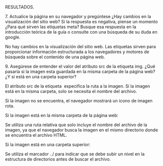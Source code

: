 RESULTADOS.



7\. Actualice la página en su navegador y pregúntese ¿Hay cambios en la visualización del sitio web? Si la
respuesta es negativa, piense un momento ¿Para qué sirven las etiquetas meta? Busque esa respuesta en la
introducción teórica de la guía o consulte con una búsqueda de su duda en google.


No hay cambios en la visualización del sitio web. Las etiquetas sirven para proporcionar información estructurada a los navegadores y motores de búsqueda sobre el contenido de una página web.



9\. Asegúrese de entender el valor del atributo src de la etiqueta img. ¿Qué pasaría si la imagen esta guardada
en la misma carpeta de la página web? ¿Y si está en una carpeta superior?



El atributo src de la etiqueta <img> especifica la ruta a la imagen. Si la imagen está en la misma carpeta, solo se necesita el nombre del archivo.



Si la imagen no se encuentra, el navegador mostrará un icono de imagen rota. 



Si la imagen está en la misma carpeta de la página web: 

Se utiliza una ruta relativa que solo incluye el nombre del archivo de la imagen, ya que el navegador busca la imagen en el mismo directorio donde se encuentra el archivo HTML.



Si la imagen está en una carpeta superior: 

Se utiliza el marcador ../ para indicar que se debe subir un nivel en la estructura de directorios antes de buscar el archivo.

